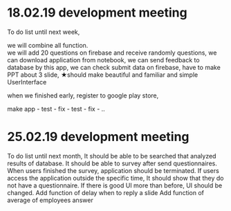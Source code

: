 # 18.02.19 development meeting

To do list until next week,

we will combine all function.<br>
we will add 20 questions on firebase 
and receive randomly questions,
we can download application from notebook,
we can send feedback to database by this app,
we can check submit data on firebase,
have to make PPT about 3 slide,
★should make beautiful and familiar and simple UserInterface

when we finished early,
register to google play store,

make app - test - fix - test - fix - ..


# 25.02.19 development meeting

To do list until next month,
It should be able to be searched that analyzed results of database.
It should be able to survey after send questionnaires.
When users finished the survey, application should be terminated.
If users access the application outside the specific time, It should show that they do not have a questionnaire.
If there is good UI more than before, UI should be changed.
Add function of delay when to reply a slide
Add function of average of employees answer
